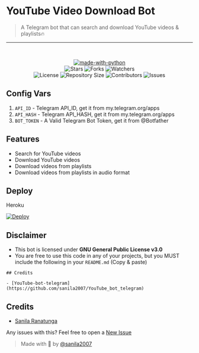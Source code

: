 # YouTube Video Download Bot

> A Telegram bot that can search and download YouTube videos & playlists🔥
---------------------
<br>
<p align="center">
<a href="https://python.org"><img src="http://forthebadge.com/images/badges/made-with-python.svg" alt="made-with-python"></a>
<br>
    <img src="https://img.shields.io/github/stars/sanila2007/YouTube_bot_telegram?style=for-the-badge" alt="Stars">
    <img src="https://img.shields.io/github/forks/sanila2007/YouTube_bot_telegram?style=for-the-badge" alt="Forks">
    <img src="https://img.shields.io/github/watchers/sanila2007/YouTube_bot_telegram?style=for-the-badge" alt="Watchers"> 
<br>
    <img src="https://img.shields.io/github/license/sanila2007/YouTube_bot_telegram?style=for-the-badge" alt="License">
    <img src="https://img.shields.io/github/repo-size/sanila2007/YouTube_bot_telegram?style=for-the-badge" alt="Repository Size">
    <img src="https://img.shields.io/github/contributors/sanila2007/YouTube_bot_telegram?style=for-the-badge" alt="Contributors">
    <img src="https://img.shields.io/github/issues/sanila2007/YouTube_bot_telegram?style=for-the-badge" alt="Issues">
</p>

## Config Vars
1. `API_ID` - Telegram API_ID, get it from my.telegram.org/apps
2. `API_HASH` - Telegram API_HASH, get it from my.telegram.org/apps
3. `BOT_TOKEN` - A Valid Telegram Bot Token, get it from @Botfather

## Features

- Search for YouTube videos
- Download YouTube videos
- Download videos from playlists
- Download videos from playlists in audio format

## Deploy

Heroku

[![Deploy](https://www.herokucdn.com/deploy/button.svg)](https://heroku.com/deploy?template=https://github.com/sanila2007/youtube-bot-telegram)

## Disclaimer 

- This bot is licensed under <b>GNU General Public License v3.0</b>
- You are free to use this code in any of your projects, but you MUST include the following in your `README.md` (Copy & paste)
```
## Credits

- [YouTube-bot-telegram](https://github.com/sanila2007/YouTube_bot_telegram)
```

## Credits

- [Sanila Ranatunga](https://github.com/sanila2007)

Any issues with this? Feel free to open a [New Issue](https://github.com/sanila2007/YouTube_bot_telegram/issues)

> Made with 💞 by <a href="https://github.com/sanila2007/YouTube_bot_telegram">@sanila2007</a>
 
